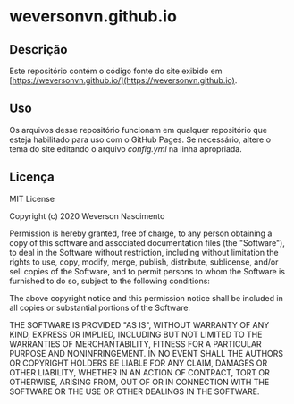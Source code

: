 # weversonvn.github.io

## Descrição

Este repositório contém o código fonte do site exibido em [https://weversonvn.github.io/](https://weversonvn.github.io).

## Uso

Os arquivos desse repositório funcionam em qualquer repositório que esteja habilitado para uso com o GitHub Pages. Se necessário, altere o tema do site editando o arquivo _config.yml_ na linha apropriada.

## Licença

MIT License

Copyright (c) 2020 Weverson Nascimento

Permission is hereby granted, free of charge, to any person obtaining a copy
of this software and associated documentation files (the "Software"), to deal
in the Software without restriction, including without limitation the rights
to use, copy, modify, merge, publish, distribute, sublicense, and/or sell
copies of the Software, and to permit persons to whom the Software is
furnished to do so, subject to the following conditions:

The above copyright notice and this permission notice shall be included in all
copies or substantial portions of the Software.

THE SOFTWARE IS PROVIDED "AS IS", WITHOUT WARRANTY OF ANY KIND, EXPRESS OR
IMPLIED, INCLUDING BUT NOT LIMITED TO THE WARRANTIES OF MERCHANTABILITY,
FITNESS FOR A PARTICULAR PURPOSE AND NONINFRINGEMENT. IN NO EVENT SHALL THE
AUTHORS OR COPYRIGHT HOLDERS BE LIABLE FOR ANY CLAIM, DAMAGES OR OTHER
LIABILITY, WHETHER IN AN ACTION OF CONTRACT, TORT OR OTHERWISE, ARISING FROM,
OUT OF OR IN CONNECTION WITH THE SOFTWARE OR THE USE OR OTHER DEALINGS IN THE
SOFTWARE.
